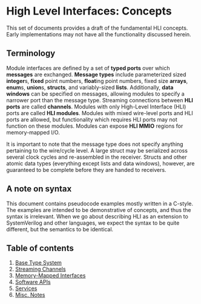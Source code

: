 # High Level Interfaces: Concepts

This set of documents provides a draft of the fundamental HLI concepts. Early
implementations may not have all the functionality discussed herein.

## Terminology

Module interfaces are defined by a set of **typed ports** over which
**messages** are exchanged. **Message types** include parameterized sized
**integer**s, **fixed** point numbers, **float**ing point numbers, fixed size
**arrays**, **enum**s, **union**s, **structs**, and variably-sized **lists**.
Additionally, **data windows** can be specified on messages, allowing modules
to specify a narrower port than the message type. Streaming connections
between **HLI ports** are called **channels**. Modules with only High-Level
Interface (HLI) ports are called **HLI modules**. Modules with mixed
wire-level ports and HLI ports are allowed, but functionality which requires
HLI ports may not function on these modules. Modules can expose **HLI MMIO**
regions for memory-mapped I/O.

It is important to note that the message type does not specify anything
pertaining to the wire/cycle level. A large struct may be serialized across
several clock cycles and re-assembled in the receiver. Structs and other
atomic data types (everything except lists and data windows), however, are
guaranteed to be complete before they are handed to receivers.

## A note on syntax

This document contains pseudocode examples mostly written in a C-style. The
examples are intended to be demonstrative of concepts, and thus the syntax is
irrelevant. When we go about describing HLI as an extension to SystemVerilog
and other languages, we expect the syntax to be quite different, but the
semantics to be identical.

## Table of contents

1) [Base Type System](types.md)
1) [Streaming Channels](streaming.md)
1) [Memory-Mapped Interfaces](mmio.md)
1) [Software APIs](software_api.md)
1) [Services](services.md)
1) [Misc. Notes](notes.md)
